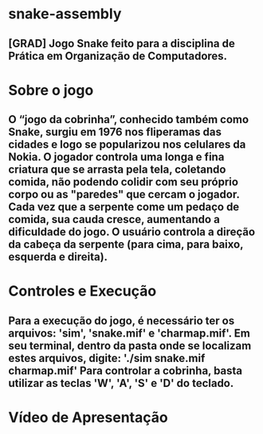 # snake-assembly
[GRAD] Jogo Snake feito para a disciplina de Prática em Organização de Computadores.
---
# Sobre o jogo
O  “jogo da cobrinha”, conhecido também como Snake, surgiu em 1976 nos fliperamas das cidades e logo se popularizou nos celulares da Nokia. O jogador controla uma longa e fina criatura que se arrasta pela tela, coletando comida, não podendo colidir com seu próprio corpo ou as "paredes" que cercam o jogador. Cada vez que a serpente come um pedaço de comida, sua cauda cresce, aumentando a dificuldade do jogo. O usuário controla a direção da cabeça da serpente (para cima, para baixo, esquerda e direita).
---
# Controles e Execução
Para a execução do jogo, é necessário ter os arquivos: 'sim', 'snake.mif' e 'charmap.mif'.
Em seu terminal, dentro da pasta onde se localizam estes arquivos, digite: './sim snake.mif charmap.mif'
Para controlar a cobrinha, basta utilizar as teclas 'W', 'A', 'S' e 'D' do teclado.
---
# Vídeo de Apresentação

